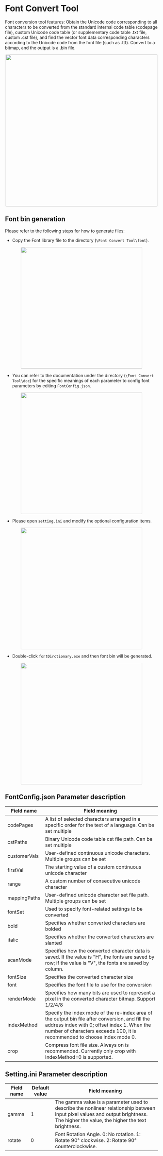 # Font Convert Tool

Font conversion tool features: Obtain the Unicode code corresponding to all characters to be converted from the standard internal code table (codepage file), custom Unicode code table (or supplementary code table .txt file, custom .cst file), and find the vector font data corresponding characters according to the Unicode code from the font file (such as .ttf). Convert to a bitmap, and the output is a .bin file.

<div style="text-align: center"><img width= "500" src="https://foruda.gitee.com/images/1725358504194067891/e9f8aa2f_13674272.png" ></div>

## Font bin generation
Please refer to the following steps for how to generate files:
* Copy the Font library file to the directory (`\Font Convert Tool\font`).

<div style="text-align: center"><img width= "400" src="https://foruda.gitee.com/images/1718779202121064741/2e5506f6_13408154.png" ></div>

* You can refer to the documentation under the directory (`\Font Convert Tool\doc`) for the specific meanings of each parameter to config font parameters by editing `FontConfig.json`.

<div style="text-align: center"><img width= "400" src="https://foruda.gitee.com/images/1724034571057169577/1a91aa47_9325830.png" ></div>

* Please open `setting.ini` and modify the optional configuration items.

<div style="text-align: center"><img width= "400" src="https://foruda.gitee.com/images/1724035284336578868/8affdd56_9325830.png" ></div>

* Double-click `fontDirctionary.exe` and then font bin will be generated.

<div style="text-align: center"><img width= "400" src="https://foruda.gitee.com/images/1718779549743952722/46c77609_13408154.png" ></div>

## FontConfig.json Parameter description

| Field name   | Field meaning                                                                                                |
| ------------ | ------------------------------------------------------------------------------------------------------------- |
| codePages    | A list of selected characters arranged in a specific order for the text of a language. Can be set multiple    |
| cstPaths     | Binary Unicode code table cst file path. Can be set multiple                                                  |
| customerVals | User-defined continuous unicode characters. Multiple groups can be set                                        |
| firstVal     | The starting value of a custom continuous unicode character                                                   |
| range        | A custom number of consecutive unicode character                                                              |
| mappingPaths | User-defined unicode character set file path. Multiple groups can be set                                      |
| fontSet      | Used to specify font-related settings to be converted                                                         |
| bold         | Specifies whether converted characters are bolded                                                             |
| italic       | Specifies whether the converted characters are slanted                                                          |
| scanMode     | Specifies how the converted character data is saved. If the value is "H", the fonts are saved by row; if the value is "V", the fonts are saved by column. |
| fontSize     | Specifies the converted character size                                                                        |
| font         | Specifies the font file to use for the conversion                                                             |
| renderMode   | Specifies how many bits are used to represent a pixel in the converted character bitmap. Support 1/2/4/8      |
| indexMethod  | Specify the index mode of the re-index area of the output bin file after conversion, and fill the address index with 0; offset index 1. When the number of characters exceeds 100, it is recommended to choose index mode 0. |
| crop         | Compress font file size. Always on is recommended. Currently only crop with IndexMethod=0 is supported.       |

## Setting.ini Parameter description

| Field name   | Default value | Field meaning                                                                                                 |
| ------------ | ------------- | ------------------------------------------------------------------------------------------------------------- |
| gamma        | 1             | The gamma value is a parameter used to describe the nonlinear relationship between input pixel values and output brightness. The higher the value, the higher the text brightness.|
| rotate       | 0             | Font Rotation Angle. 0: No rotation. 1: Rotate 90° clockwise. 2: Rotate 90° counterclockwise.                 |
